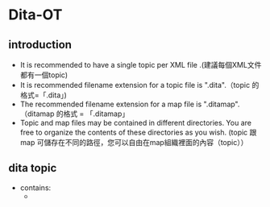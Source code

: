 # Dita-OT

## introduction 

- It is recommended to have a single topic per XML file .(建議每個XML文件都有一個topic)
- It is recommended filename extension for a topic file is ".dita".（topic 的格式=「.dita」)
- The recommended filename extension for a map file is ".ditamap". （ditamap 的格式 = 「.ditamap」
- Topic and map files may be contained in different directories. You are free to organize the contents of these directories as you wish. (topic 跟 map 可儲存在不同的路徑，您可以自由在map組織裡面的內容（topic））


## dita topic

- contains:
  - <title> element
  - An optional \<shortdesc\> or \<abstract\> element.
  - \<body\> element
  - optional \<related-links\> element
  
## most used block elements
### paragraph and list

- paragraph is represented by \<p\> tag.
- preformatted paragraph is represented by \<pre\> element
- itemized list is represented by \<ul\> and it contains \<li\> elements.
- ordered list is represented by \<ol\> element.
- A variable list is represented by the \<dl\> element. Unlike HTML's \<dl\>, the \<dt\> Opens in new window (term being defined) and the \<dd\> Opens in new window (term definition) elements must be wrapped in a \<dlentry\>  element.

#### Example:

```html
<ul>
  <li>First item.
    <p>Continuation paragraph.</p>
  </li>

  <li>Second item. This item contains an ordered list.
    <ol>
      <li>First do this.</li>
      <li>Then do that.</li>
      <li>Finally do this.</li>
    </ol>
  </li>

  <li>Third item. This item contains a variable list.
    <dl>
      <dlentry>
        <dt>Term #1</dt>
        <dd>Definition of term #1.</dd>
      </dlentry>

      <dlentry>
        <dt>Term #2</dt>
        <dd>Definition of term #2.</dd>
      </dlentry>
    </dl>
  </li>
</ul>
```
### sections
\<section\> element has always a \<title\> with it.

#### Example:

```html
<section>
  <title>The customary “hello word” program in Tcl/Tk</title>

  <pre frame="all">button .hello -text "Hello, World!" -command { exit }
       pack .hello</pre>
</section>
```
## specialized topic types
The \<topic\> element is the most generic topic type. There are four more specialized topic types: \<concept\> Opens in new window, \<task\> Opens in new window, \<reference\> Opens in new window, \<glossentry\> Opens in new window. When appropriate, use a specialized topic type rather than a plain \<topic\>.
### \<concept\> element
- Create a \<concept\> element when you need to provide your reader with background information which must be absorbed in order to understand the rest of the document.

#### Example: 
```html
<concept id="what_is_a_cache">
  <title>What is a cache?</title>

  <shortdesc>Everything you'll ever need to know about
  <term>cache</term>s.</shortdesc>

  <conbody>
    <p>In computer science, a cache is a temporary storage area where
    frequently accessed data can be stored for rapid access.</p>
  </conbody>

  <related-links>
    <link format="html" href="http://en.wikipedia.org/wiki/Cache"
          scope="external">
      <linktext>Wikipedia definition of a cache</linktext>
    </link>
  </related-links>
</concept>
```
### \<task\> element

Create a \<task\> element when you need to explain step by step which procedure is to be followed in order to
accomplish a given task.

#### Example:
```html
<task id="install_emacs">
 <title>Installing GNU Emacs</title>
 <taskbody>
 <prereq>Windows NT 4.0 or any subsequent version of Windows. 5Mb of free
 disk space.</prereq>
 <steps>
 <step>
 <cmd>Unzip the distribution anywhere.</cmd>
 <info>We recommend to use the free, open source, <xref format="html"
 href="http://www.info-zip.org/" scope="external">Info-ZIP</xref>
 utility to do so.</info>
 <stepxmp><screen>C:\&gt; unzip emacs-21.3-bin-i386.zip</screen></stepxmp>
 <stepresult><p>Doing this will create an
 <filepath>emacs-21.3</filepath> directory.</p></stepresult>
 </step>
 <step>
 <cmd>Go to the bin subdirectory.</cmd>
  <stepxmp><screen>C:\&gt; cd emacs-21.3\bin</screen></stepxmp>
 </step>
 <step>
 <cmd>Run <cmdname>addpm</cmdname>.</cmd>
 <stepxmp><screen>C:\emacs-21.3\bin&gt; addpm</screen></stepxmp>
 <stepresult>A confirmation dialog box is displayed.<fig>
 <image href="confirm_install_emacs.png"/>
 </fig></stepresult>
 </step>
 <step>
 <cmd>Click <uicontrol>OK</uicontrol> to confirm.</cmd>
 </step>
 </steps>
 </taskbody>
</task>
```

### \<reference\> element
Create a \<reference\> element when you need to add an entry to a reference manual. The \<reference\>
element is typically used to document a command or a function.

#### Example:
```html
<reference id="pwd_command">
 <title>The <cmdname>pwd</cmdname> command</title>
 <refbody>
 <refsyn><cmdname>pwd</cmdname></refsyn>
 <section><title>DESCRIPTION</title><p>Print the full filename of the
 current working directory.</p><note>Your shell may have its own version of
 <cmdname>pwd</cmdname>, which usually supersedes the version described
 here.</note></section>
 <section><title>AUTHOR</title><p>Written by John Doe. </p></section>
 </refbody>
 <related-links>
 <link format="html" href="http://www.manpagez.com/man/3/getcwd/"
 scope="external">
 <linktext><cmdname>getcwd</cmdname>(3)</linktext>
 </link>
 </related-links>
</reference>
```

### \<glossentry\> element
Create a \<glossentry\> element when you need to add entry to a glossary.

#### Example
 ``` html
<glossgroup id="sample_glossary">
 <title>Sample glossary</title>
 <glossentry id="ajax">
 <glossterm>AJAX</glossterm>
 <glossdef><b>A</b>synchronous <b>Ja</b>vaScript and <b>X</b>ML. Web
 development techniques used on the client-side to create interactive web
 applications.</glossdef>
 </glossentry>
 <glossentry id="dhtml">
 <glossterm>DHTML</glossterm>
 <glossdef><b>D</b>ynamic <b>HTML</b>. Web development techniques used on
 the client-side to create interactive web sites.</glossdef>
 </glossentry>
 <glossentry id="javascript">
 <glossterm>JavaScript</glossterm>
 <glossdef>JavaScript is an object-oriented scripting language supported by
 all major web browsers. It allows the development of interactive web sites
 and web applications.</glossdef>
 <related-links>
 <link format="html" href="https://developer.mozilla.org/en/JavaScript"
 scope="external">
 <linktext>Mozilla's Official Documentation on JavaScript</linktext>
 </link>
 </related-links>
 </glossentry>
</glossgroup>
```

### Tables
- two kinds: \<simpletable\> for DITA and \<table\>(Docbook table).
- contains: optional \<sthead\> and \<strow\> elements. Both row elements, \<sthead\> and \<strow\>, contain \<stentry\> cell elements.
#### Example
```html
<table>
  <title>Sample CALS table</title>

  <tgroup cols="3">
    <colspec colwidth="1*"/>
    <colspec colwidth="2*"/>
    <colspec colwidth="3*"/>

    <thead>
      <row>
        <entry align="center">A</entry>
        <entry align="center">B</entry>
        <entry align="center">C</entry>
      </row>
    </thead>

    <tbody>
      <row>
        <entry>A,1</entry>
        <entry>B,1</entry>
        <entry>C,1</entry>
      </row>

      <row>
        <entry>A,2</entry>
        <entry>B,2</entry>
        <entry>C,2</entry>
      </row>
    </tbody>
  </tgroup>
</table>
```

  


## ditamaps
- contain:
  - A \<title\> child element.
  - A \<topicmeta\> where you can specify the author of the document, the date of publication, etc.
  - A hierarchy of \<topicref\> elements.

## problems

